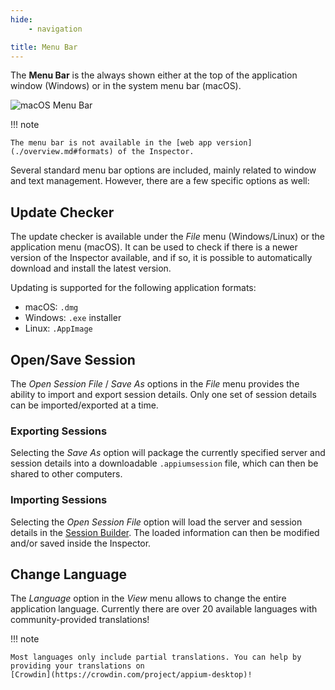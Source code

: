 ```yaml
---
hide:
    - navigation

title: Menu Bar
---
```


The **Menu Bar** is the always shown either at the top of the application window (Windows) or in the
system menu bar (macOS).

![macOS Menu Bar](assets/images/menu-bar-macos.png)

!!! note

    The menu bar is not available in the [web app version](./overview.md#formats) of the Inspector.

Several standard menu bar options are included, mainly related to window and text management.
However, there are a few specific options as well:

## Update Checker

The update checker is available under the _File_ menu (Windows/Linux) or the application menu
(macOS). It can be used to check if there is a newer version of the Inspector available, and if so,
it is possible to automatically download and install the latest version.

Updating is supported for the following application formats:

- macOS: `.dmg`
- Windows: `.exe` installer
- Linux: `.AppImage`

## Open/Save Session

The _Open Session File_ / _Save As_ options in the _File_ menu provides the ability to import and
export session details. Only one set of session details can be imported/exported at a time.

### Exporting Sessions

Selecting the _Save As_ option will package the currently specified server and session details into
a downloadable `.appiumsession` file, which can then be shared to other computers.

### Importing Sessions

Selecting the _Open Session File_ option will load the server and session details in the
[Session Builder](./session-builder/index.md). The loaded information can then be modified and/or
saved inside the Inspector.

## Change Language

The _Language_ option in the _View_ menu allows to change the entire application language. Currently
there are over 20 available languages with community-provided translations!

!!! note

    Most languages only include partial translations. You can help by providing your translations on
    [Crowdin](https://crowdin.com/project/appium-desktop)!
